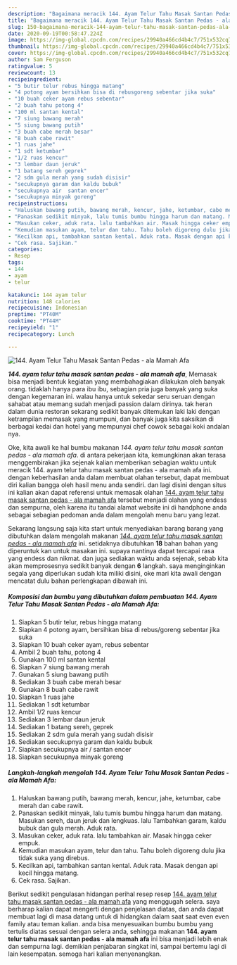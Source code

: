 ```yaml
---
description: "Bagaimana meracik 144. Ayam Telur Tahu Masak Santan Pedas - ala Mamah Afa Lezat"
title: "Bagaimana meracik 144. Ayam Telur Tahu Masak Santan Pedas - ala Mamah Afa Lezat"
slug: 150-bagaimana-meracik-144-ayam-telur-tahu-masak-santan-pedas-ala-mamah-afa-lezat
date: 2020-09-19T00:58:47.224Z
image: https://img-global.cpcdn.com/recipes/29940a466cd4b4c7/751x532cq70/144-ayam-telur-tahu-masak-santan-pedas-ala-mamah-afa-foto-resep-utama.jpg
thumbnail: https://img-global.cpcdn.com/recipes/29940a466cd4b4c7/751x532cq70/144-ayam-telur-tahu-masak-santan-pedas-ala-mamah-afa-foto-resep-utama.jpg
cover: https://img-global.cpcdn.com/recipes/29940a466cd4b4c7/751x532cq70/144-ayam-telur-tahu-masak-santan-pedas-ala-mamah-afa-foto-resep-utama.jpg
author: Sam Ferguson
ratingvalue: 5
reviewcount: 13
recipeingredient:
- "5 butir telur rebus hingga matang"
- "4 potong ayam bersihkan bisa di rebusgoreng sebentar jika suka"
- "10 buah ceker ayam rebus sebentar"
- "2 buah tahu potong 4"
- "100 ml santan kental"
- "7 siung bawang merah"
- "5 siung bawang putih"
- "3 buah cabe merah besar"
- "8 buah cabe rawit"
- "1 ruas jahe"
- "1 sdt ketumbar"
- "1/2 ruas kencur"
- "3 lembar daun jeruk"
- "1 batang sereh geprek"
- "2 sdm gula merah yang sudah disisir"
- "secukupnya garam dan kaldu bubuk"
- "secukupnya air  santan encer"
- "secukupnya minyak goreng"
recipeinstructions:
- "Haluskan bawang putih, bawang merah, kencur, jahe, ketumbar, cabe merah dan cabe rawit."
- "Panaskan sedikit minyak, lalu tumis bumbu hingga harum dan matang. Masukan sereh, daun jeruk dan lengkuas. lalu Tambahkan garam, kaldu bubuk dan gula merah. Aduk rata."
- "Masukan ceker, aduk rata. lalu tambahkan air. Masak hingga ceker empuk."
- "Kemudian masukan ayam, telur dan tahu. Tahu boleh digoreng dulu jika tidak suka yang direbus."
- "Kecilkan api, tambahkan santan kental. Aduk rata. Masak dengan api kecil hingga matang."
- "Cek rasa. Sajikan."
categories:
- Resep
tags:
- 144
- ayam
- telur

katakunci: 144 ayam telur 
nutrition: 148 calories
recipecuisine: Indonesian
preptime: "PT40M"
cooktime: "PT44M"
recipeyield: "1"
recipecategory: Lunch

---
```



![144. Ayam Telur Tahu Masak Santan Pedas - ala Mamah Afa](https://img-global.cpcdn.com/recipes/29940a466cd4b4c7/751x532cq70/144-ayam-telur-tahu-masak-santan-pedas-ala-mamah-afa-foto-resep-utama.jpg)

<b><i>144. ayam telur tahu masak santan pedas - ala mamah afa</i></b>, Memasak bisa menjadi bentuk kegiatan yang membahagiakan dilakukan oleh banyak orang. tidaklah hanya para ibu ibu, sebagian pria juga banyak yang suka dengan kegemaran ini. walau hanya untuk sekedar seru seruan dengan sahabat atau memang sudah menjadi passion dalam dirinya. tak heran dalam dunia restoran sekarang sedikit banyak ditemukan laki laki dengan ketrampilan memasak yang mumpuni, dan banyak juga kita saksikan di berbagai kedai dan hotel yang mempunyai chef cowok sebagai koki andalan nya.

Oke, kita awali ke hal bumbu makanan <i>144. ayam telur tahu masak santan pedas - ala mamah afa</i>. di antara pekerjaan kita, kemungkinan akan terasa menggembirakan jika sejenak kalian memberikan sebagian waktu untuk meracik 144. ayam telur tahu masak santan pedas - ala mamah afa ini. dengan keberhasilan anda dalam membuat olahan tersebut, dapat membuat diri kalian bangga oleh hasil menu anda sendiri. dan lagi disini dengan situs ini kalian akan dapat referensi untuk memasak olahan <u>144. ayam telur tahu masak santan pedas - ala mamah afa</u> tersebut menjadi olahan yang endess dan sempurna, oleh karena itu tandai alamat website ini di handphone anda sebagai sebagian pedoman anda dalam mengolah menu baru yang lezat.




Sekarang langsung saja kita start untuk menyediakan barang barang yang dibutuhkan dalam mengolah makanan <u><i>144. ayam telur tahu masak santan pedas - ala mamah afa</i></u> ini. setidaknya dibutuhkan <b>18</b> bahan bahan yang diperuntuk kan untuk masakan ini. supaya nantinya dapat tercapai rasa yang endess dan nikmat. dan juga sediakan waktu anda sejenak, sebab kita akan memprosesnya sedikit banyak dengan <b>6</b> langkah. saya menginginkan segala yang diperlukan sudah kita miliki disini, oke mari kita awali dengan mencatat dulu bahan perlengkapan dibawah ini.

<!--inarticleads1-->

##### Komposisi dan bumbu yang dibutuhkan dalam pembuatan 144. Ayam Telur Tahu Masak Santan Pedas - ala Mamah Afa:

1. Siapkan 5 butir telur, rebus hingga matang
1. Siapkan 4 potong ayam, bersihkan bisa di rebus/goreng sebentar jika suka
1. Siapkan 10 buah ceker ayam, rebus sebentar
1. Ambil 2 buah tahu, potong 4
1. Gunakan 100 ml santan kental
1. Siapkan 7 siung bawang merah
1. Gunakan 5 siung bawang putih
1. Sediakan 3 buah cabe merah besar
1. Gunakan 8 buah cabe rawit
1. Siapkan 1 ruas jahe
1. Sediakan 1 sdt ketumbar
1. Ambil 1/2 ruas kencur
1. Sediakan 3 lembar daun jeruk
1. Sediakan 1 batang sereh, geprek
1. Sediakan 2 sdm gula merah yang sudah disisir
1. Sediakan secukupnya garam dan kaldu bubuk
1. Siapkan secukupnya air / santan encer
1. Siapkan secukupnya minyak goreng




<!--inarticleads2-->

##### Langkah-langkah mengolah 144. Ayam Telur Tahu Masak Santan Pedas - ala Mamah Afa:

1. Haluskan bawang putih, bawang merah, kencur, jahe, ketumbar, cabe merah dan cabe rawit.
1. Panaskan sedikit minyak, lalu tumis bumbu hingga harum dan matang. Masukan sereh, daun jeruk dan lengkuas. lalu Tambahkan garam, kaldu bubuk dan gula merah. Aduk rata.
1. Masukan ceker, aduk rata. lalu tambahkan air. Masak hingga ceker empuk.
1. Kemudian masukan ayam, telur dan tahu. Tahu boleh digoreng dulu jika tidak suka yang direbus.
1. Kecilkan api, tambahkan santan kental. Aduk rata. Masak dengan api kecil hingga matang.
1. Cek rasa. Sajikan.




Berikut sedikit pengulasan hidangan perihal resep resep <u>144. ayam telur tahu masak santan pedas - ala mamah afa</u> yang menggugah selera. saya berharap kalian dapat mengerti dengan penjelasan diatas, dan anda dapat membuat lagi di masa datang untuk di hidangkan dalam saat saat even even family atau teman kalian. anda bisa menyesuaikan bumbu bumbu yang tertulis diatas sesuai dengan selera anda, sehingga makanan <b>144. ayam telur tahu masak santan pedas - ala mamah afa</b> ini bisa menjadi lebih enak dan sempurna lagi. demikian penjabaran singkat ini, sampai bertemu lagi di lain kesempatan. semoga hari kalian menyenangkan.
